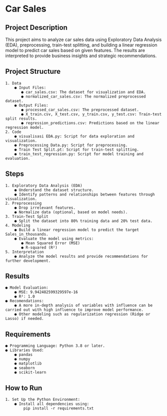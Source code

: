 # Car Sales
## Project Description
This project aims to analyze car sales data using Exploratory Data Analysis (EDA), preprocessing, train-test splitting, and building a linear regression model to predict car sales based on given features. The results are interpreted to provide business insights and strategic recommendations.

## Project Structure
    1. Data
        ● Input Files:
           ● car_sales.csv: The dataset for visualization and EDA.
           ● normalized_car_sales.csv: The normalized preprocessed dataset.
        ● Output Files:
           ● processed_car_sales.csv: The preprocessed dataset.
           ● X_train.csv, X_test.csv, y_train.csv, y_test.csv: Train-test split results.
           ● regression_predictions.csv: Predictions based on the linear regression model.
    2. Code
        ● visualisasi EDA.py: Script for data exploration and visualization.
        ● Preprocessing Data.py: Script for preprocessing.
        ● Train Test Split.pt: Script for train-test splitting.
        ● train_test_regression.py: Script for model training and evaluation.

## Steps
    1. Exploratory Data Analysis (EDA)
        ● Understand the dataset structure.
        ● Identify patterns and relationships between features through visualization.
    2. Preprocessing
        ● Drop irrelevant features.
        ● Normalize data (optional, based on model needs).
    3. Train-Test Split
        ● Split the dataset into 80% training data and 20% test data.
    4. Modeling
        ● Build a linear regression model to predict the target Sales_in_thousands.
        ● Evaluate the model using metrics:
           ● Mean Squared Error (MSE)
           ● R-squared (R²)
    5. Interpretation
        ● Analyze the model results and provide recommendations for further development.

## Results
    ● Model Evaluation:
        ● MSE: 9.942482599329597e-16
        ● R²: 1.0
    ● Recomendations: 
        ● A more in-depth analysis of variables with influence can be carried out with high influence to improve model performance.
        ● Other modeling such as regularization regression (Ridge or Lasso) if needed.

## Requirements
    ● Programming Language: Python 3.8 or later.
    ● Libraries Used:
        ● pandas
        ● numpy
        ● matplotlib
        ● seaborn
        ● scikit-learn

## How to Run
    1. Set Up the Python Environment:
        ● Install all dependencies using:
            pip install -r requirements.txt
        
